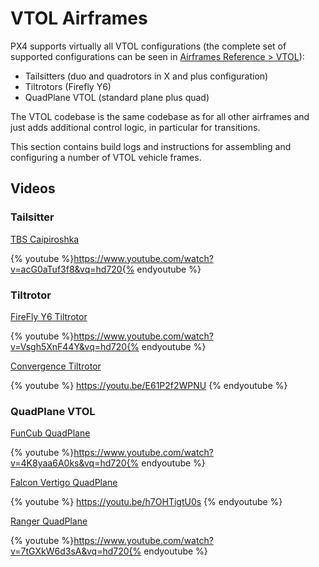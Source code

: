 # VTOL Airframes

PX4 supports virtually all VTOL configurations (the complete set of supported configurations can be seen in [Airframes Reference > VTOL](../airframes/airframe_reference.md#vtol)):

  * Tailsitters (duo and quadrotors in X and plus configuration)
  * Tiltrotors (Firefly Y6)
  * QuadPlane VTOL (standard plane plus quad)

The VTOL codebase is the same codebase as for all other airframes and just adds additional control logic, in particular for transitions.

This section contains build logs and instructions for assembling and configuring a number of VTOL vehicle frames.


## Videos

### Tailsitter

[TBS Caipiroshka](../frames_vtol/vtol_tailsitter_caipiroshka_pixracer.md)

{% youtube %}https://www.youtube.com/watch?v=acG0aTuf3f8&vq=hd720{% endyoutube %}

### Tiltrotor

[FireFly Y6 Tiltrotor](../frames_vtol/vtol_tiltrotor_birdseyeview_firefly_y6_pixfalcon.md)

{% youtube %}https://www.youtube.com/watch?v=Vsgh5XnF44Y&vq=hd720{% endyoutube %}

[Convergence Tiltrotor](../frames_vtol/vtol_tiltrotor_eflite_convergence_pixfalcon.md)

{% youtube %} https://youtu.be/E61P2f2WPNU {% endyoutube %}

### QuadPlane VTOL

[FunCub QuadPlane](../frames_vtol/vtol_quadplane_fun_cub_vtol_pixhawk.md)

{% youtube %}https://www.youtube.com/watch?v=4K8yaa6A0ks&vq=hd720{% endyoutube %}



[Falcon Vertigo QuadPlane](../frames_vtol/vtol_quadplane_falcon_vertigo_hybrid_rtf_dropix.md)

{% youtube %} https://youtu.be/h7OHTigtU0s {% endyoutube %}


[Ranger QuadPlane](../frames_vtol/vtol_quadplane_volantex_ranger_ex_pixhawk.md)


{% youtube %}https://www.youtube.com/watch?v=7tGXkW6d3sA&vq=hd720{% endyoutube %}

